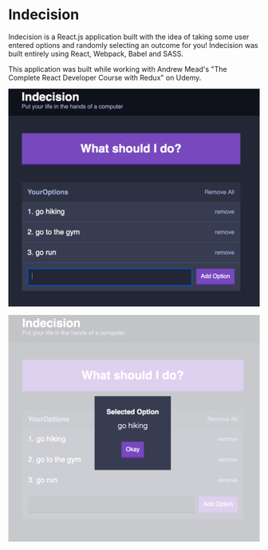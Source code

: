 # Indecision

<p> Indecision is a React.js application built with the idea of taking some user entered options and randomly selecting an outcome for you! Indecision was built entirely using React, Webpack, Babel and SASS. </p>


<p> This application was built while working with Andrew Mead's "The Complete React Developer Course with Redux" on Udemy. </p>


![Landing Screen](https://github.com/dangkevin/Indecision/blob/master/indecision1.png)

![Option decided](https://github.com/dangkevin/Indecision/blob/master/indecision2.png)
